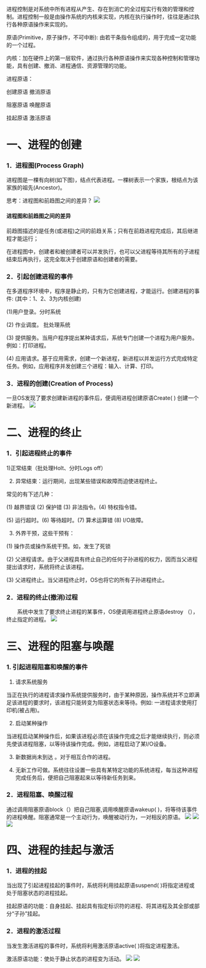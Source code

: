  进程控制是对系统中所有进程从产生、存在到消亡的全过程实行有效的管理和控制。进程控制一般是由操作系统的内核来实现，内核在执行操作时，往往是通过执行各种原语操作来实现的。

 原语(Primitive，原子操作，不可中断): 由若干条指令组成的，用于完成一定功能的一个过程。

 内核：加在硬件上的第一层软件，通过执行各种原语操作来实现各种控制和管理功能，具有创建、撤消、进程通信、资源管理的功能。

 进程原语：

 创建原语 撤消原语

 阻塞原语 唤醒原语

 挂起原语 激活原语

# 一、进程的创建

### 1．进程图(Process Graph)

 进程图是一棵有向树(如下图)，结点代表进程。一棵树表示一个家族，根结点为该家族的祖先(Ancestor)。

 思考：进程图和前趋图之间的差异？
![](/assets/图片43.png)
 
#### 进程图和前趋图之间的差异

 前趋图描述的是任务(或进程)之间的前趋关系；只有在前趋进程完成后，其后继进程才能运行；

 在进程图中，创建者和被创建者可以并发执行，也可以父进程等待其所有的子进程结束后再执行，这完全取决于创建原语和创建者的需要。

### 2．引起创建进程的事件

 在多道程序环境中，程序是静止的，只有为它创建进程，才能运行。创建进程的事件: (其中：1、2、3为内核创建)

 (1)用户登录。分时系统

 (2) 作业调度。 批处理系统

 (3) 提供服务。当用户程序提出某种请求后，系统专门创建一个进程为用户服务。例如：打印进程。

 (4) 应用请求。基于应用需求，创建一个新进程，新进程以并发运行方式完成特定任务。例如，应用程序并发创建三个进程：输入、计算、打印。

### 3．进程的创建(Creation of Process)

 一旦OS发现了要求创建新进程的事件后，便调用进程创建原语Create( ) 创建一个新进程。
![](/assets/图片44.png)

# 二、进程的终止

### 1．引起进程终止的事件

 1)正常结束（批处理Holt、分时Logs off）

 2) 异常结束：运行期间，出现某些错误和故障而迫使进程终止。

 常见的有下述几种：

 (1) 越界错误 (2) 保护错 (3) 非法指令。(4) 特权指令错。

 (5) 运行超时。(6) 等待超时。(7) 算术运算错 (8) I/O故障。

 3) 外界干预，这些干预有：

 (1) 操作员或操作系统干预。如，发生了死锁

 (2) 父进程请求。由于父进程具有终止自己的任何子孙进程的权力，因而当父进程提出请求时，系统将终止该进程。

 (3) 父进程终止。当父进程终止时，OS也将它的所有子孙进程终止。

### 2．进程的终止(撤消)过程

　　系统中发生了要求终止进程的某事件，OS便调用进程终止原语destroy （），终止指定的进程。
![](/assets/图片45.png)

# 三、进程的阻塞与唤醒 

### 1. 引起进程阻塞和唤醒的事件

 1) 请求系统服务

 当正在执行的进程请求操作系统提供服务时，由于某种原因，操作系统并不立即满足该进程的要求时，该进程只能转变为阻塞状态来等待。例如: 一进程请求使用打印机(被占用)。

 2) 启动某种操作

 当进程启动某种操作后，如果该进程必须在该操作完成之后才能继续执行，则必须先使该进程阻塞，以等待该操作完成。例如，进程启动了某I/O设备。

 3) 新数据尚未到达 。对于相互合作的进程。

 4) 无新工作可做。系统往往设置一些具有某特定功能的系统进程，每当这种进程完成任务后，便把自己阻塞起来以等待新任务到来。

### 2．进程阻塞、唤醒过程 

 通过调用阻塞原语block（）把自己阻塞,调用唤醒原语wakeup( )，将等待该事件的进程唤醒。阻塞通常是一个主动行为，唤醒被动行为，一对相反的原语。
![](assets/图片49.png)
![](assets/图片50.png)
![](assets/图片51.png)

# 四、进程的挂起与激活 

### 1．进程的挂起

 当出现了引起进程挂起的事件时，系统将利用挂起原语suspend( )将指定进程或处于阻塞状态的进程挂起。

 挂起原语的功能：自身挂起、挂起具有指定标识符的进程、将其进程及其全部或部分“子孙”挂起。

### 2．进程的激活过程

 当发生激活进程的事件时，系统将利用激活原语active( )将指定进程激活。

 激活原语功能：使处于静止状态的进程变为活动。
![](assets/图片47.png)
![](assets/图片48.png)
